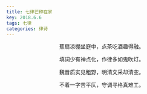 ```yaml
---
title: 七律芒种在家
key: 2018.6.6
tags: 七律
categories: 律诗
---
```


<p align="center">蕉扇凉棚坐庭中，点茶吃酒趣得融。
</p>
<p align="center">填词少有神点化，作律多如鬼吹灯。
</p>
<p align="center">魏晋质实见粗野，明清文采却清空。
</p>
<p align="center">不着一字苦平仄，守调寻格真难工。
</p>
